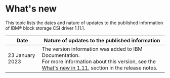 # What's new

This topic lists the dates and nature of updates to the published information of IBM® block storage CSI driver 1.11.1.

|Date|Nature of updates to the published information|
|----|----------------------------------------------|
|23 January 2023|The version information was added to IBM Documentation.<br>For more information about this version, see the [What's new in 1.11.](../content/release_notes/whats_new.md) section in the release notes.|

